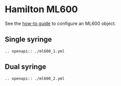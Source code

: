 # Hamilton ML600

See the [how-to guide](../../devices/pumps/ml600.md) to configure an ML600 object.

## Single syringe

```{eval-rst}
.. openapi:: ./ml600_1.yml
```

## Dual syringe

```{eval-rst}
.. openapi:: ./ml600_2.yml
```